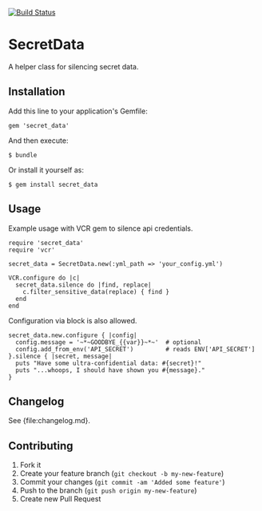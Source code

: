 [![Build Status](https://secure.travis-ci.org/wenzowski/secret_data.png)](http://travis-ci.org/wenzowski/secret_data)

SecretData
==========

A helper class for silencing secret data.


Installation
------------

Add this line to your application's Gemfile:

    gem 'secret_data'

And then execute:

    $ bundle

Or install it yourself as:

    $ gem install secret_data


Usage
-----

Example usage with VCR gem to silence api credentials.

    require 'secret_data'
    require 'vcr'

    secret_data = SecretData.new(:yml_path => 'your_config.yml')

    VCR.configure do |c|
      secret_data.silence do |find, replace|
        c.filter_sensitive_data(replace) { find }
      end
    end

Configuration via block is also allowed.

    secret_data.new.configure { |config|
      config.message = '~*~GOODBYE_{{var}}~*~'  # optional
      config.add_from_env('API_SECRET')         # reads ENV['API_SECRET']
    }.silence { |secret, message|
      puts "Have some ultra-confidential data: #{secret}!"
      puts "...whoops, I should have shown you #{message}."
    }


Changelog
---------

See {file:changelog.md}.

Contributing
------------

1. Fork it
2. Create your feature branch (`git checkout -b my-new-feature`)
3. Commit your changes (`git commit -am 'Added some feature'`)
4. Push to the branch (`git push origin my-new-feature`)
5. Create new Pull Request
